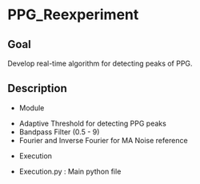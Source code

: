 # PPG_Reexperiment
## Goal 
Develop real-time algorithm for detecting peaks of PPG.

## Description 
* Module 
- Adaptive Threshold for detecting PPG peaks 
- Bandpass Filter (0.5 - 9)
- Fourier and Inverse Fourier for MA Noise reference 

* Execution 
- Execution.py : Main python file 
